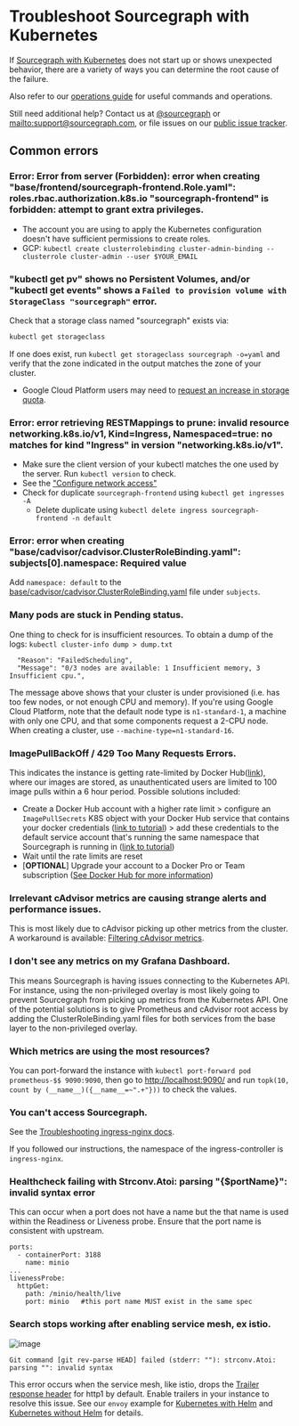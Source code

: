 # Troubleshoot Sourcegraph with Kubernetes

If [Sourcegraph with Kubernetes](./index.md) does not start up or shows unexpected behavior, there are a variety of ways you can determine the root cause of the failure.

Also refer to our [operations guide](./operations.md) for useful commands and operations.

Still need additional help? Contact us at [@sourcegraph](https://twitter.com/sourcegraph)
or <mailto:support@sourcegraph.com>, or file issues on
our [public issue tracker](https://github.com/sourcegraph/issues/issues).

## Common errors

### Error: Error from server (Forbidden): error when creating "base/frontend/sourcegraph-frontend.Role.yaml": roles.rbac.authorization.k8s.io "sourcegraph-frontend" is forbidden: attempt to grant extra privileges.

- The account you are using to apply the Kubernetes configuration doesn't have sufficient permissions to create roles.
- GCP: `kubectl create clusterrolebinding cluster-admin-binding --clusterrole cluster-admin --user $YOUR_EMAIL`


### "kubectl get pv" shows no Persistent Volumes, and/or "kubectl get events" shows a `Failed to provision volume with StorageClass "sourcegraph"` error.

Check that a storage class named "sourcegraph" exists via:

```bash
kubectl get storageclass
```

If one does exist, run `kubectl get storageclass sourcegraph -o=yaml` and verify that the zone indicated in the output matches the zone of your cluster.

- Google Cloud Platform users may need to [request an increase in storage quota](https://cloud.google.com/compute/quotas).


### Error: error retrieving RESTMappings to prune: invalid resource networking.k8s.io/v1, Kind=Ingress, Namespaced=true: no matches for kind "Ingress" in version "networking.k8s.io/v1".

- Make sure the client version of your kubectl matches the one used by the server. Run `kubectl version` to check.
- See the ["Configure network access"](configure.md#security-configure-network-access)
- Check for duplicate `sourcegraph-frontend` using `kubectl get ingresses -A`
  - Delete duplicate using `kubectl delete ingress sourcegraph-frontend -n default`


### Error: error when creating "base/cadvisor/cadvisor.ClusterRoleBinding.yaml": subjects[0].namespace: Required value

Add `namespace: default` to the [base/cadvisor/cadvisor.ClusterRoleBinding.yaml](https://github.com/sourcegraph/deploy-sourcegraph/blob/master/base/cadvisor/cadvisor.ClusterRoleBinding.yaml) file under `subjects`.


### Many pods are stuck in Pending status.

One thing to check for is insufficient resources. To obtain a dump of the logs: `kubectl cluster-info dump > dump.txt`

```error
  "Reason": "FailedScheduling",
  "Message": "0/3 nodes are available: 1 Insufficient memory, 3 Insufficient cpu.",
```

The message above shows that your cluster is under provisioned (i.e. has too few nodes, or not enough CPU and memory).
If you're using Google Cloud Platform, note that the default node type is `n1-standard-1`, a machine
with only one CPU, and that some components request a 2-CPU node. When creating a cluster, use
`--machine-type=n1-standard-16`.


### ImagePullBackOff / 429 Too Many Requests Errors.

This indicates the instance is getting rate-limited by Docker Hub([link](https://www.docker.com/increase-rate-limits)), where our images are stored, as unauthenticated users are limited to 100 image pulls within a 6 hour period. Possible solutions included:
- Create a Docker Hub account with a higher rate limit > configure an `ImagePullSecrets` K8S object with your Docker Hub service that contains your docker credentials ([link to tutorial](https://kubernetes.io/docs/tasks/configure-pod-container/pull-image-private-registry/)) > add these credentials to the default service account that's running the same namespace that Sourcegraph is running in ([link to tutorial](https://kubernetes.io/docs/tasks/configure-pod-container/configure-service-account/#add-imagepullsecrets-to-a-service-account))
- Wait until the rate limits are reset
- [**OPTIONAL**] Upgrade your account to a Docker Pro or Team subscription ([See Docker Hub for more information](https://www.docker.com/increase-rate-limits))


### Irrelevant cAdvisor metrics are causing strange alerts and performance issues.

This is most likely due to cAdvisor picking up other metrics from the cluster.
A workaround is available: [Filtering cAdvisor metrics](./configure.md#filtering-cadvisor-metrics).

### I don't see any metrics on my Grafana Dashboard.

This means Sourcegraph is having issues connecting to the Kubernetes API. For instance, using the non-privileged overlay is most likely going to prevent Sourcegraph from picking up metrics from the Kubernetes API. One of the potential solutions is to give Prometheus and cAdvisor root access by adding the ClusterRoleBinding.yaml files for both services from the base layer to the non-privileged overlay.


### Which metrics are using the most resources?

You can port-forward the instance with `kubectl port-forward pod prometheus-$$ 9090:9090`, then go to [http://localhost:9090/](http://localhost:9090/) and run `topk(10, count by (__name__)({__name__=~".+"}))` to check the values.


### You can't access Sourcegraph.

See the [Troubleshooting ingress-nginx docs](https://kubernetes.github.io/ingress-nginx/troubleshooting/).

If you followed our instructions, the namespace of the ingress-controller is `ingress-nginx`.

### Healthcheck failing with Strconv.Atoi: parsing "{$portName}": invalid syntax error

This can occur when a port does not have a name but the that name is used within the Readiness or Liveness probe.
Ensure that the port name is consistent with upstream.

```
ports:
  - containerPort: 3188
    name: minio
...
livenessProbe:
  httpGet:
    path: /minio/health/live
    port: minio   #this port name MUST exist in the same spec
```

### Search stops working after enabling service mesh, ex istio.

![image](https://user-images.githubusercontent.com/68532117/178506378-3d047bc5-d672-487a-920f-8f228ae5cb27.png)

```error
Git command [git rev-parse HEAD] failed (stderr: ""): strconv.Atoi: parsing "": invalid syntax
```

This error occurs when the service mesh, like istio, drops the [Trailer response header](https://developer.mozilla.org/en-US/docs/Web/HTTP/Headers/Trailer) for http1 by default. Enable trailers in your instance to resolve this issue. See our `envoy` example for [Kubernetes with Helm](https://github.com/sourcegraph/deploy-sourcegraph-helm/tree/main/charts/sourcegraph/examples) and [Kubernetes without Helm](https://github.com/sourcegraph/deploy-sourcegraph/tree/master/overlays) for details. 


